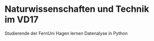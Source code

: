 # Naturwissenschaften und Technik im VD17 
Studierende der FernUni Hagen lernen Datenalyse in Python

